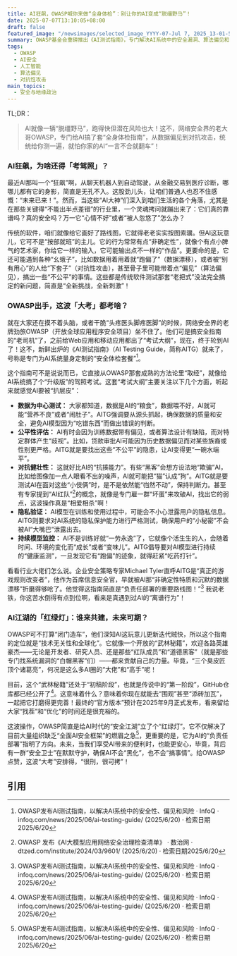 ```yaml
---
title: AI狂飙，OWASP喊你来做“全身体检”：别让你的AI变成“脱缰野马”！
date: 2025-07-07T13:10:05+08:00
draft: false
featured_image: "/newsimages/selected_image_YYYY-07-Jul 7, 2025_13-01-58-481.jpg"
summary: OWASP基金会重磅推出《AI测试指南》，专门解决AI系统中的安全漏洞、算法偏见和对抗性攻击等“老大难”问题。这套“体检报告”不仅要让AI更安全、更公平，还邀请全球开发者和专家一起共建，誓要把AI这匹“脱缰野马”驯服得服服帖帖，跑得更稳当！
tags: 
  - OWASP
  - AI安全
  - 人工智能
  - 算法偏见
  - 对抗性攻击
main_topics: 
  - 安全与地缘政治
---
```


TL;DR：
>AI就像一辆“脱缰野马”，跑得快但潜在风险也大！这不，网络安全界的老大哥OWASP，专门给AI搞了套“全身体检指南”，从数据偏见到对抗攻击，统统给你测一遍，就怕你家的AI“一言不合就翻车”！

### AI狂飙，为啥还得「考驾照」？

最近AI那叫一个“狂飙”啊，从聊天机器人到自动驾驶，从金融交易到医疗诊断，哪哪儿都有它的身影，简直是无孔不入。这股劲儿头，让咱们普通人也忍不住感慨：“未来已来！”。然而，当这些“AI大神”们深入到咱们生活的各个角落，尤其是在那些关键得“不能出半点差错”的行业里，一个灵魂拷问就蹦出来了：它们真的靠谱吗？真的安全吗？万一它“心情不好”或者“被人忽悠了”怎么办？

传统的软件，咱们就像给它画好了路线图，它就得老老实实按图索骥。但AI这玩意儿，它可不是“按部就班”的主儿。它的行为常常有点“非确定性”，就像个有点小脾气的艺术家，你给它一样的输入，它可能输出点不一样的“作品”。更要命的是，它还可能遇到各种“幺蛾子”，比如数据用着用着就“跑偏了”（数据漂移），或者被“别有用心”的人给“下套子”（对抗性攻击），甚至骨子里可能带着点“偏见”（算法偏见），搞出一些“不公平”的事情。这些都是传统软件测试那套“老把式”没法完全搞定的新问题，简直是“全新挑战，全新刺激”！

### OWASP出手，这波「大考」都考啥？

就在大家还在摸不着头脑，或者干脆“头疼医头脚疼医脚”的时候，网络安全界的老牌劲旅OWASP（开放全球应用程序安全项目）坐不住了。他们可是搞安全指南的“老司机”了，之前给Web应用和移动应用都出了“考试大纲”，现在，终于轮到AI了！这不，新鲜出炉的《AI测试指南》（AI Testing Guide，简称AITG）就来了，号称是专门为AI系统量身定制的“安全体检套餐”[^1]。

这个指南可不是说说而已，它直接从OWASP那套成熟的方法论里“取经”，就像给AI系统搞了个“升级版”的驾照考试。这套“考试大纲”主要关注以下几个方面，听起来就感觉AI要被“扒层皮”：

*   **数据为中心测试：** 大家都知道，数据是AI的“粮食”，数据喂不好，AI就可能“营养不良”或者“闹肚子”。AITG强调要从源头抓起，确保数据的质量和安全，避免AI模型因为“吃错东西”而做出错误的判断。
*   **公平性评估：** AI有时会因为训练数据带有偏见，或者算法设计有缺陷，而对特定群体产生“歧视”。比如，贷款审批AI可能因为历史数据偏见而对某些族裔或性别更严格。AITG就是要找出这些“不公平”的隐患，让AI变得更“一碗水端平”。
*   **对抗健壮性：** 这就好比AI的“抗揍能力”。有些“黑客”会想方设法地“欺骗”AI，比如给图像加一点人眼看不出的噪声，AI就可能把“猫”认成“狗”。AITG就是要测试AI在面对这些“小伎俩”时，是不是依然能“岿然不动”，保持判断力。甚至有专家提到“AI红队”[^3]的概念，就像是专门雇一群“坏蛋”来攻破AI，找出它的弱点，这波操作真是“相爱相杀”啊！
*   **隐私验证：** AI模型在训练和使用过程中，可能会不小心泄露用户的隐私信息。AITG则要求对AI系统的隐私保护能力进行严格测试，确保用户的“小秘密”不会被AI“大嘴巴”泄露出去。
*   **持续模型监控：** AI不是训练好就“一劳永逸”了，它就像个活生生的人，会随着时间、环境的变化而“成长”或者“变味儿”。AITG倡导要对AI模型进行持续的“健康监测”，一旦发现它有“跑偏”的迹象，就得赶紧“吃药打针”。

看看行业大佬们怎么说。企业安全策略专家Michael Tyler直呼AITG是“真正的游戏规则改变者”，他作为首席信息安全官，早就被AI那“非确定性特质和沉默的数据漂移”折磨得够呛了。他觉得这指南简直是“负责任部署的重要路线图！”[^1] 我说老铁，你这苦水倒得有点到位啊，看来是真遇到过AI的“离谱行为”！

### AI江湖的「红绿灯」：谁来共建，未来可期？

OWASP可不打算“闭门造车”，他们深知AI这玩意儿更新迭代贼快，所以这个指南的定位就是“技术无关性和全球化”。它就像一个开放的“武林秘籍”，欢迎各路英雄豪杰——无论是开发者、研究人员、还是那些“红队成员”和“道德黑客”（就是那些专门找系统漏洞的“白帽黑客”们）——都来贡献自己的力量。毕竟，“三个臭皮匠顶个诸葛亮”，何况是这么多AI圈的“大佬”和“高手”呢！

目前，这个“武林秘籍”还处于“初稿阶段”，也就是传说中的“第一阶段”，GitHub仓库都已经公开了[^1]。这意味着什么？意味着你现在就能去“围观”甚至“添砖加瓦”，一起把它打磨得更完善！最终的“官方版本”预计在2025年9月正式发布，看来留给大家“找茬”和“优化”的时间还是很充裕的。

这波操作，OWASP简直是给AI时代的“安全江湖”立了个“红绿灯”。它不仅解决了目前大量组织缺乏“全面AI安全框架”的燃眉之急[^1]，更重要的是，它为AI的“负责任部署”指明了方向。未来，当我们享受AI带来的便利时，也能更安心，毕竟，背后有一群“安全卫士”在默默守护，确保AI不会“黑化”，也不会“搞事情”。给OWASP点赞，这波“大考”安排得，“很刑，很可拷”！

## 引用
[^1]: OWASP发布AI测试指南，以解决AI系统中的安全性、偏见和风险 · InfoQ · infoq.com/news/2025/06/ai-testing-guide/ (2025/6/20) · 检索日期2025/6/20
[^2]: OWASP AI Testing Guide · OWASP Foundation · owasp.org/www-project-ai-testing-guide/ (2025/6/20) · 检索日期2025/6/20
[^3]: OWASP 发布《AI大模型应用网络安全治理检查清单》 · 数治网 · dtzed.com/institute/2024/03/9601/ (2025/6/20) · 检索日期2025/6/20
